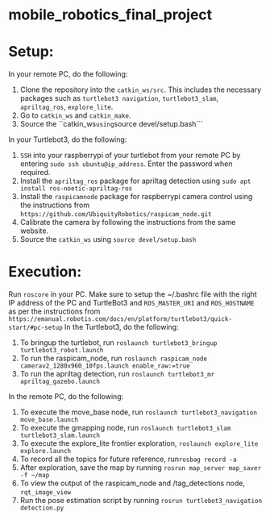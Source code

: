 # mobile_robotics_final_project
# Setup:
In your remote PC, do the following:
1.  Clone the repository into the ```catkin_ws/src```. This includes the necessary packages such as ```turtlebot3 navigation```, ```turtlebot3_slam```, ```apriltag_ros```, ```explore_lite```.
2. Go to ```catkin_ws``` and ```catkin_make```.
3. Source the ``catkin_ws``` using ```source devel/setup.bash```

In your Turtlebot3, do the following:
1. ```SSH``` into your raspberrypi of your turtlebot from your remote PC by entering ```sudo ssh ubuntu@ip_address```. Enter the password when required.
2. Install the ```apriltag_ros``` package for apriltag detection using ```sudo apt install ros-noetic-apriltag-ros```
3. Install the ```raspicamnode``` package for raspberrypi camera control using the instructions from ```https://github.com/UbiquityRobotics/raspicam_node.git```
4. Calibrate the camera by following the instructions from the same website.
5. Source the ```catkin_ws``` using ```source devel/setup.bash```

# Execution:
Run ```roscore``` in your PC. Make sure to setup the ~/.bashrc file with the right IP address of the PC and TurtleBot3 and ```ROS_MASTER_URI``` and ```ROS_HOSTNAME``` as per the instructions from ```https://emanual.robotis.com/docs/en/platform/turtlebot3/quick-start/#pc-setup``` 
In the Turtlebot3, do the following:
1. To bringup the turtlebot, run ```roslaunch turtlebot3_bringup turtlebot3_robot.launch```
2. To run the raspicam_node, run ```roslaunch raspicam_node camerav2_1280x960_10fps.launch enable_raw:=true```
3. To run the apriltag detection, run ```roslaunch turtlebot3_mr apriltag_gazebo.launch```

In the remote PC, do the following:
1. To execute the move_base node, run ```roslaunch turtlebot3_navigation move_base.launch```
2. To execute the gmapping node, run ```roslaunch turtlebot3_slam turtlebot3_slam.launch```
3. To execute the explore_lite frontier exploration, ```roslaunch explore_lite explore.launch```
4. To record all the topics for future reference, run```rosbag record -a```
5. After exploration, save the map by running ```rosrun map_server map_saver -f ~/map```
6. To view the output of the raspicam_node and /tag_detections node, ```rqt_image_view```
7. Run the pose estimation script by running ```rosrun turtlebot3_navigation detection.py```
